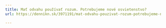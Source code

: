```yaml
---
title: Mať odvahu používať rozum. Potrebujeme nové osvietenstvo?
url: https://dennikn.sk/3971191/mat-odvahu-pouzivat-rozum-potrebujeme-nove-osvietenstvo

---
```

